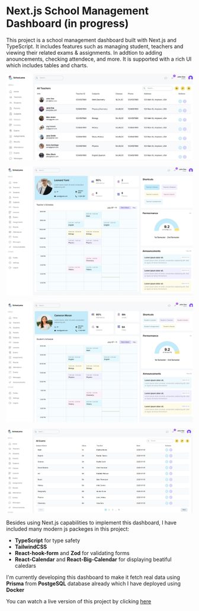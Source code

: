 # Next.js School Management Dashboard (in progress)

This project is a school management dashboard built with Next.js and TypeScript. It includes features such as managing student, teachers and viewing their related exams & assignments. In addtion to adding anouncements, checking attendece, and more. It is supported with a rich UI
which includes tables and charts.

![Teachers List Page](./src/assets/catalogue/teacher_list.jpeg)

![Teacher Page](./src/assets/catalogue/teacher_page.jpeg)

![Student Page](./src/assets/catalogue/student_page.jpeg)

![Exams Page](./src/assets/catalogue/exams_list.jpeg)

Besides using Next.js capabilities to implement this dashboard, I have included many modern js packeges in this project:

- **TypeScript** for type safety
- **TailwindCSS**
- **React-hook-form** and **Zod** for validating forms
- **React-Calendar** and **React-Big-Calendar** for displaying beatiful caledars

I'm currently developing this dashboard to make it fetch real data using **Prisma** from **PostgeSQL** database already which I have deployed using **Docker**

You can watch a live version of this project by clicking [here](https://next-js-school-management-dashboard.vercel.app)
